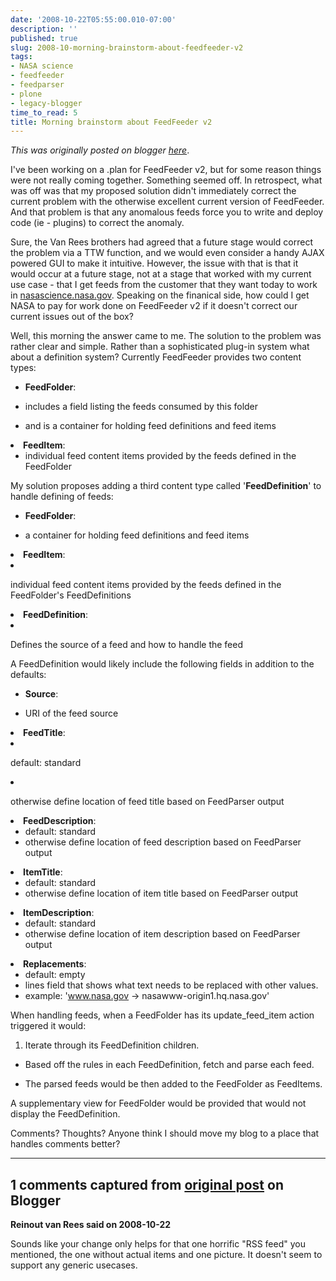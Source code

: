 ```yaml
---
date: '2008-10-22T05:55:00.010-07:00'
description: ''
published: true
slug: 2008-10-morning-brainstorm-about-feedfeeder-v2
tags:
- NASA science
- feedfeeder
- feedparser
- plone
- legacy-blogger
time_to_read: 5
title: Morning brainstorm about FeedFeeder v2
---
```


*This was originally posted on blogger [here](https://pydanny.blogspot.com/2008/10/morning-brainstorm-about-feedfeeder-v2.html)*.

I've been working on a .plan for FeedFeeder v2, but for some reason things were not really coming together.  Something seemed off.  In retrospect, what was off was that my proposed solution didn't immediately correct the current problem with the otherwise excellent current version of FeedFeeder.  And that problem is that any anomalous feeds force you to write and deploy code (ie - plugins) to correct the anomaly.

Sure, the Van Rees brothers had agreed that a future stage would correct the problem via a TTW function, and we would even consider a handy AJAX powered GUI to make it intuitive.  However, the issue with that is that it would occur at a future stage, not at a stage that worked with my current use case - that I get feeds from the customer that they want today to work in [nasascience.nasa.gov](https://nasascience.nasa.gov/).  Speaking on the finanical side, how could I get NASA to pay for work done on FeedFeeder v2 if it doesn't correct our current issues out of the box?

Well, this morning the answer came to me.  The solution to the problem was rather clear and simple.  Rather than a sophisticated plug-in system what about a definition system?  Currently FeedFeeder provides two content types:
 

- <span style="font-weight: bold;">FeedFolder</span>:
         

- includes a field listing the feeds consumed by this folder</li>            <li>and is a container for holding feed definitions and feed items</li>        </ul>    </li>
 <li><span style="font-weight: bold;">FeedItem</span>:
         

- individual feed content items provided by the feeds defined in the FeedFolder</li>        </ul>    

My solution proposes adding a third content type called '<span style="font-weight: bold;">FeedDefinition</span>' to handle defining of feeds:
 

- <span style="font-weight: bold;">FeedFolder</span>:
         

- a container for holding feed definitions and feed items</li>
     </ul>            </li>    <li><span style="font-weight: bold;">FeedItem</span>:
         

- individual feed content items provided by the feeds defined in the FeedFolder's FeedDefinitions</li>
     </ul>    </li>    <li><span style="font-weight: bold;">FeedDefinition</span>:
         

- Defines the source of a feed and how to handle the feed</li>        </ul>    

A FeedDefinition would likely include the following fields in addition to the defaults:
 

- <span style="font-weight: bold;">Source</span>:
         

- URI of the feed source</li>
     </ul>    </li>    <li><span style="font-weight: bold;">FeedTitle</span>:
         

- default: standard
- otherwise define location of feed title based on FeedParser output</li>        </ul>    </li>
 <li><span style="font-weight: bold;">FeedDescription</span>:
         

- default: standard</li>            <li>otherwise define location of feed description based on FeedParser output</li>        </ul>                </li>
 <li><span style="font-weight: bold;">ItemTitle</span>:
         

- default: standard</li>            <li>otherwise define location of item title based on FeedParser output</li>        </ul>    </li>
 <li><span style="font-weight: bold;">ItemDescription</span>:
         

- default: standard</li>            <li>otherwise define location of item description based on FeedParser output</li>        </ul>                </li>
 <li><span style="font-weight: bold;">Replacements</span>:
         

- default: empty</li>            <li>lines field that shows what text needs to be replaced with other values.</li>            <li>example: 'www.nasa.gov -> nasawww-origin1.hq.nasa.gov'</li>        </ul>    

When handling feeds, when a FeedFolder has its update_feed_item action triggered it would:


1. Iterate through its FeedDefinition children.
- Based off the rules in each FeedDefinition, fetch and parse each feed.

- The parsed feeds would be then added to the FeedFolder as FeedItems.

A supplementary view for FeedFolder would be provided that would not display the FeedDefinition.

Comments?  Thoughts?  Anyone think I should move my blog to a place that handles comments better?

---

## 1 comments captured from [original post](https://pydanny.blogspot.com/2008/10/morning-brainstorm-about-feedfeeder-v2.html) on Blogger

**Reinout van Rees said on 2008-10-22**

Sounds like your change only helps for that one horrific "RSS feed" you mentioned, the one without actual items and one picture. It doesn't seem to support any generic usecases.

